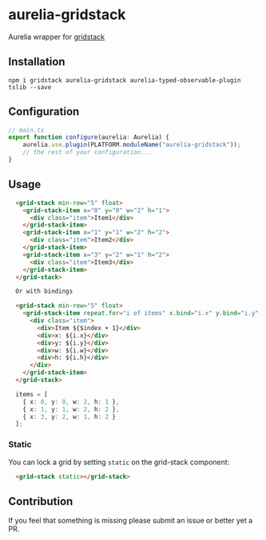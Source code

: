# aurelia-gridstack
Aurelia wrapper for [gridstack](https://github.com/gridstack/gridstack.js)

## Installation

```
npm i gridstack aurelia-gridstack aurelia-typed-observable-plugin tslib --save
```

## Configuration

```typescript
// main.ts
export function configure(aurelia: Aurelia) {
    aurelia.use.plugin(PLATFORM.moduleName("aurelia-gridstack"));
    // the rest of your configuration...
}
```

## Usage

```html
  <grid-stack min-row="5" float>
    <grid-stack-item x="0" y="0" w="2" h="1">
      <div class="item">Item1</div>
    </grid-stack-item>
    <grid-stack-item x="1" y="1" w="2" h="2">
      <div class="item">Item2</div>
    </grid-stack-item>
    <grid-stack-item x="3" y="2" w="1" h="2">
      <div class="item">Item3</div>
    </grid-stack-item>
  </grid-stack>

  Or with bindings

  <grid-stack min-row="5" float>
    <grid-stack-item repeat.for="i of items" x.bind="i.x" y.bind="i.y" w.bind="i.w" h.bind="i.h">
      <div class="item">
        <div>Item ${$index + 1}</div>
        <div>x: ${i.x}</div>
        <div>y: ${i.y}</div>
        <div>w: ${i.w}</div>
        <div>h: ${i.h}</div>
      </div>
    </grid-stack-item>
  </grid-stack>
```

```ts
  items = [
    { x: 0, y: 0, w: 2, h: 1 },
    { x: 1, y: 1, w: 2, h: 2 },
    { x: 3, y: 2, w: 1, h: 2 }
  ];
```

### Static

You can lock a grid by setting `static` on the grid-stack component:

```html
  <grid-stack static></grid-stack>
```

## Contribution

If you feel that something is missing please submit an issue or better yet a PR.
